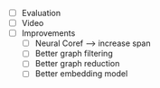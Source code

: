 - [ ] Evaluation
- [ ] Video
- [ ] Improvements
    - [ ] Neural Coref --> increase span
    - [ ] Better graph filtering
    - [ ] Better graph reduction 
    - [ ] Better embedding model
